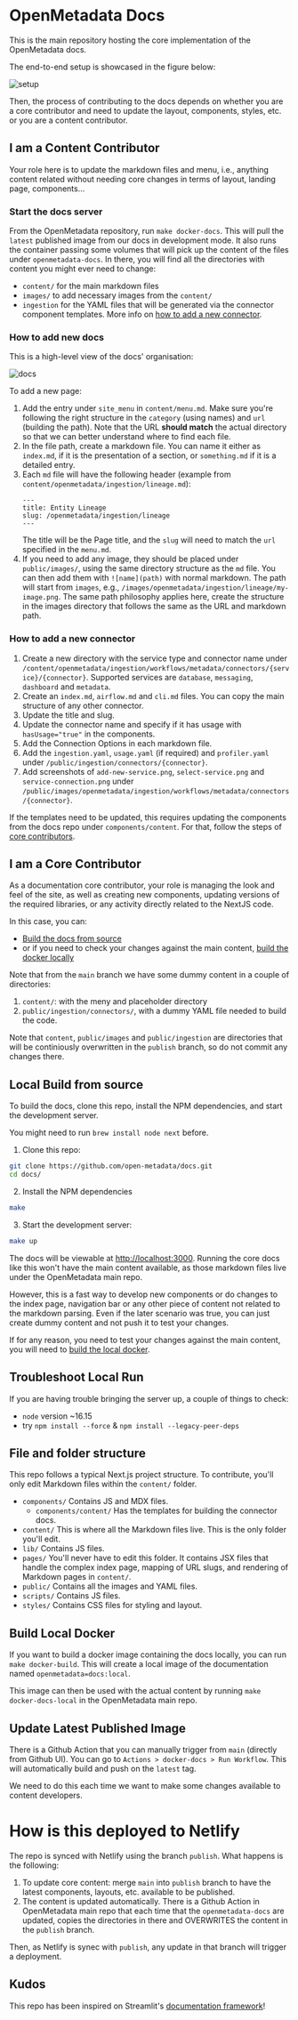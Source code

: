 # OpenMetadata Docs

This is the main repository hosting the core implementation of the OpenMetadata docs.

The end-to-end setup is showcased in the figure below:

![setup](resources/setup.drawio.png)

Then, the process of contributing to the docs depends on whether you are a core contributor and need to update the layout, components, styles, etc. or you are a content contributor.

## I am a Content Contributor

Your role here is to update the markdown files and menu, i.e., anything content related without needing core changes in terms of layout, landing page, components...

### Start the docs server

From the OpenMetadata repository, run `make docker-docs`. This will pull the `latest` published image from our docs in development mode. It also runs the container passing some volumes
that will pick up the content of the files under `openmetadata-docs`. In there, you will find all the directories with content you might ever need to change:
- `content/` for the main markdown files
- `images/` to add necessary images from the `content/`
- `ingestion` for the YAML files that will be generated via the connector component templates. More info on [how to add a new connector](#how-to-add-a-new-connector).

### How to add new docs

This is a high-level view of the docs' organisation:

![docs](images/docs-structure.drawio.png)

To add a new page:
1. Add the entry under `site_menu` in `content/menu.md`. Make sure you're following the right structure in the `category` (using names) and `url` (building the path). Note that the URL **should match** the actual directory so that we can better understand where to find each file.
2. In the file path, create a markdown file. You can name it either as `index.md`, if it is the presentation of a section, or `something.md` if it is a detailed entry.
3. Each `md` file will have the following header (example from `content/openmetadata/ingestion/lineage.md`):
    ```
    ---
    title: Entity Lineage
    slug: /openmetadata/ingestion/lineage
    ---
    ```
   The title will be the Page title, and the `slug` will need to match the `url` specified in the `menu.md`.
4. If you need to add any image, they should be placed under `public/images/`, using the same directory structure as the `md` file. You can then add them with `![name](path)` with normal markdown.
    The path will start from `images`, e.g., `/images/openmetadata/ingestion/lineage/my-image.png`. The same path philosophy applies here, create the structure in the images directory that follows the same as the URL and markdown path.

### How to add a new connector

1. Create a new directory with the service type and connector name under `/content/openmetadata/ingestion/workflows/metadata/connectors/{service}/{connector}`. Supported services are `database`, `messaging`, `dashboard` and `metadata`.
2. Create an `index.md`, `airflow.md` and `cli.md` files. You can copy the main structure of any other connector.
3. Update the title and slug.
4. Update the connector name and specify if it has usage with `hasUsage="true"` in the components.
5. Add the Connection Options in each markdown file.
6. Add the `ingestion.yaml`, `usage.yaml` (if required) and `profiler.yaml` under `/public/ingestion/connectors/{connector}`.
7. Add screenshots of `add-new-service.png`, `select-service.png` and `service-connection.png` under `/public/images/openmetadata/ingestion/workflows/metadata/connectors/{connector}`.

If the templates need to be updated, this requires updating the components from the docs repo under `components/content`. For that, follow the steps of [core contributors](#i-am-a-core-contributor).

## I am a Core Contributor

As a documentation core contributor, your role is managing the look and feel of the site, as well as creating new components, updating versions of the required libraries, or any activity directly related to the NextJS code.

In this case, you can:
- [Build the docs from source](#local-build-from-source)
- or if you need to check your changes against the main content, [build the docker locally](#build-local-docker)

Note that from the `main` branch we have some dummy content in a couple of directories:
1. `content/`: with the meny and placeholder directory
1. `public/ingestion/connectors/`, with a dummy YAML file needed to build the code.

Note that `content`, `public/images` and `public/ingestion` are directories that will be continiously overwritten in the `publish` branch, so do not commit any changes there.

## Local Build from source

To build the docs, clone this repo, install the NPM dependencies, and start the development server.

You might need to run `brew install node next` before.

1. Clone this repo:

```bash
git clone https://github.com/open-metadata/docs.git
cd docs/
```

2. Install the NPM dependencies

```bash
make
```

3. Start the development server:

```bash
make up
```

The docs will be viewable at [http://localhost:3000](http://localhost:3000). Running the core docs like this won't have the main content available, as those markdown files live under the OpenMetadata main repo.

However, this is a fast way to develop new components or do changes to the index page, navigation bar or any other piece of content not related to the markdown parsing. Even if the later scenario was true,
you can just create dummy content and not push it to test your changes.

If for any reason, you need to test your changes against the main content, you will need to [build the local docker](#build-local-docker).

## Troubleshoot Local Run

If you are having trouble bringing the server up, a couple of things to check:
- `node` version ~16.15
- try `npm install --force` & `npm install --legacy-peer-deps`

## File and folder structure

This repo follows a typical Next.js project structure. To contribute, you'll only edit Markdown files within the `content/` folder.

- `components/` Contains JS and MDX files.
  - `components/content/` Has the templates for building the connector docs. 
- `content/` This is where all the Markdown files live. This is the only folder you'll edit.
- `lib/` Contains JS files.
- `pages/` You'll never have to edit this folder. It contains JSX files that handle the complex index page, mapping of URL slugs, and rendering of Markdown pages in `content/`.
- `public/` Contains all the images and YAML files.
- `scripts/` Contains JS files.
- `styles/` Contains CSS files for styling and layout.

## Build Local Docker

If you want to build a docker image containing the docs locally, you can run `make docker-build`. This will create a local image of the documentation named `openmetadata=docs:local`.

This image can then be used with the actual content by running `make docker-docs-local` in the OpenMetadata main repo.

## Update Latest Published Image

There is a Github Action that you can manually trigger from `main` (directly from Github UI). You can go to `Actions > docker-docs > Run Workflow`. This will automatically build and push on the `latest` tag.

We need to do this each time we want to make some changes available to content developers.

# How is this deployed to Netlify

The repo is synced with Netlify using the branch `publish`. What happens is the following:

1. To update core content: merge `main` into `publish` branch to have the latest components, layouts, etc. available to be published.
1. The content is updated automatically. There is a Github Action in OpenMetadata main repo that each time that the `openmetadata-docs` are updated, copies the directories in there and OVERWRITES the content in the `publish` branch.

Then, as Netlify is synec with `publish`, any update in that branch will trigger a deployment.

## Kudos

This repo has been inspired on Streamlit's [documentation framework](https://github.com/streamlit/docs)!
